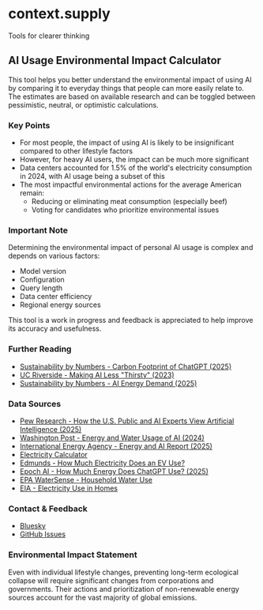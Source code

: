 # context.supply

Tools for clearer thinking

## AI Usage Environmental Impact Calculator

This tool helps you better understand the environmental impact of using AI by comparing it to everyday things that people can more easily relate to. The estimates are based on available research and can be toggled between pessimistic, neutral, or optimistic calculations.

### Key Points

- For most people, the impact of using AI is likely to be insignificant compared to other lifestyle factors
- However, for heavy AI users, the impact can be much more significant
- Data centers accounted for 1.5% of the world's electricity consumption in 2024, with AI usage being a subset of this
- The most impactful environmental actions for the average American remain:
  - Reducing or eliminating meat consumption (especially beef)
  - Voting for candidates who prioritize environmental issues

### Important Note

Determining the environmental impact of personal AI usage is complex and depends on various factors:
- Model version
- Configuration
- Query length
- Data center efficiency
- Regional energy sources

This tool is a work in progress and feedback is appreciated to help improve its accuracy and usefulness.

### Further Reading

- [Sustainability by Numbers - Carbon Footprint of ChatGPT (2025)](https://www.sustainabilitybynumbers.com/p/carbon-footprint-chatgpt)
- [UC Riverside - Making AI Less "Thirsty" (2023)](https://arxiv.org/pdf/2304.03271)
- [Sustainability by Numbers - AI Energy Demand (2025)](https://www.sustainabilitybynumbers.com/p/ai-energy-demand)

### Data Sources

- [Pew Research - How the U.S. Public and AI Experts View Artificial Intelligence (2025)](https://www.pewresearch.org/internet/2025/04/03/how-the-us-public-and-ai-experts-view-artificial-intelligence/)
- [Washington Post - Energy and Water Usage of AI (2024)](https://www.washingtonpost.com/technology/2024/09/18/energy-ai-use-electricity-water-data-centers/)
- [International Energy Agency - Energy and AI Report (2025)](https://www.iea.org/reports/energy-and-ai)
- [Electricity Calculator](https://www.calculator.net/electricity-calculator.html)
- [Edmunds - How Much Electricity Does an EV Use?](https://www.edmunds.com/electric-car/articles/how-much-electricity-does-an-ev-use.html)
- [Epoch AI - How Much Energy Does ChatGPT Use? (2025)](https://epoch.ai/gradient-updates/how-much-energy-does-chatgpt-use)
- [EPA WaterSense - Household Water Use](https://www.epa.gov/watersense/how-we-use-water)
- [EIA - Electricity Use in Homes](https://www.eia.gov/energyexplained/use-of-energy/electricity-use-in-homes.php)

### Contact & Feedback

- [Bluesky](https://bsky.app/profile/dame.is)
- [GitHub Issues](https://github.com/dame-is/context-supply)

### Environmental Impact Statement

Even with individual lifestyle changes, preventing long-term ecological collapse will require significant changes from corporations and governments. Their actions and prioritization of non-renewable energy sources account for the vast majority of global emissions.
